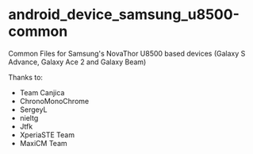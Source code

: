 android_device_samsung_u8500-common
===================================

Common Files for Samsung's NovaThor U8500 based devices (Galaxy S Advance, Galaxy Ace 2 and Galaxy Beam)

Thanks to:
- Team Canjica
- ChronoMonoChrome
- SergeyL
- nieltg
- Jtfk
- XperiaSTE Team
- MaxiCM Team
